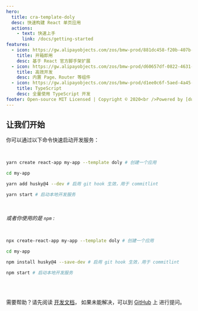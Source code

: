 ```yaml
---
hero:
  title: cra-template-doly
  desc: 快速构建 React 单页应用
  actions:
    - text: 快速上手
      link: /docs/getting-started
features:
  - icon: https://gw.alipayobjects.com/zos/bmw-prod/881dc458-f20b-407b-947a-95104b5ec82b/k79dm8ih_w144_h144.png
    title: 开箱即用
    desc: 基于 React 官方脚手架扩展
  - icon: https://gw.alipayobjects.com/zos/bmw-prod/d60657df-0822-4631-9d7c-e7a869c2f21c/k79dmz3q_w126_h126.png
    title: 高效开发
    desc: 内置 Page、Router 等组件
  - icon: https://gw.alipayobjects.com/zos/bmw-prod/d1ee0c6f-5aed-4a45-a507-339a4bfe076c/k7bjsocq_w144_h144.png
    title: TypeScript
    desc: 全量使用 TypeScript 开发
footer: Open-source MIT Licensed | Copyright © 2020<br />Powered by [dumi](https://d.umijs.org)
---
```


## 让我们开始

你可以通过以下命令快速启动开发服务：

<br/>

```bash
yarn create react-app my-app --template doly # 创建一个应用

cd my-app

yarn add husky@4 --dev # 启用 git hook 生效，用于 commitlint

yarn start # 启动本地开发服务
```

<br/>

_或者你使用的是 `npm` :_

<br/>

```bash
npx create-react-app my-app --template doly # 创建一个应用

cd my-app

npm install husky@4 --save-dev # 启用 git hook 生效，用于 commitlint

npm start # 启动本地开发服务
```

<br/>
<br/>

需要帮助？请先阅读 [开发文档](/docs)， 如果未能解决，可以到 [GitHub](https://github.com/doly-dev/cra-template-doly/issues) 上 进行提问。

